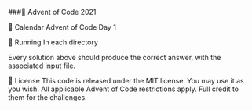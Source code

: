 ###🎄 Advent of Code 2021


📆 Calendar
Advent of Code Day 1

🏃 Running
In each directory

Every solution above should produce the correct answer, with the associated input file.

📜 License
This code is released under the MIT license. You may use it as you wish. All applicable Advent of Code restrictions apply. Full credit to them for the challenges.
